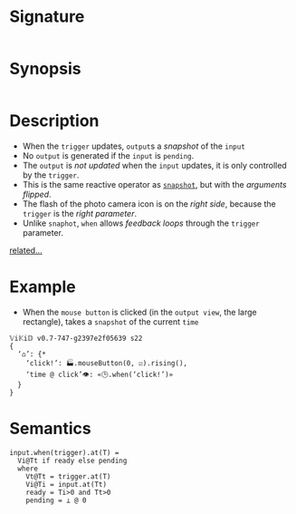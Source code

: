 # Signature
```vikid-signature
```

# Synopsis
```vikid-synopsis
```

# Description
- When the `trigger` updates, `output`s a _snapshot_ of the `input`
- No `output` is generated if the `input` is `pending`.
- The `output` is _not updated_ when the `input` updates, it is only controlled by the `trigger`.
- This is the same reactive operator as [`snapshot`](/refman/overloads/snapshot_509_0JacUv6cPrekp6nznRwI), but with the _arguments flipped_.
- The flash of the photo camera icon is on the _right side_, because the `trigger` is the _right parameter_.
- Unlike `snaphot`, `when` allows _feedback loops_ through the `trigger` parameter.

[related...](http://reactivex.io/documentation/operators/sample.html)

# Example

- When the `mouse button` is clicked (in the `output view`, the large rectangle), takes a `snapshot` of the current `time`

```vikid-script
𝕍i𝕂i𝔻 v0.7-747-g2397e2f05639 s22
{ 
  ‘⌂’: {* 
    ‘click!’: 🏭.mouseButton(0, ☑).rising(),
    ‘time @ click’👁: «🕒.when(‘click!’)»
  }
}
```

# Semantics

```pseudo
input.when(trigger).at(T) = 
  Vi@Tt if ready else pending
  where
    Vt@Tt = trigger.at(T)
    Vi@Ti = input.at(Tt)
    ready = Ti>0 and Tt>0
    pending = ⊥ @ 0
```

